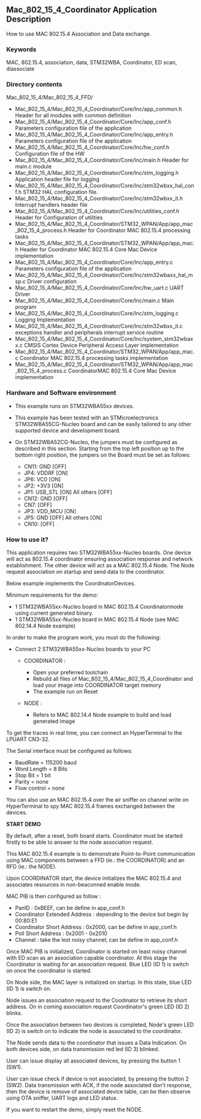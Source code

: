 ## __Mac_802_15_4_Coordinator Application Description__

How to use MAC 802.15.4 Association and Data exchange.

### __Keywords__

MAC, 802.15.4, association, data, STM32WBA, Coordinator, ED scan, diassociate


### __Directory contents__

Mac_802_15_4/Mac_802_15_4_FFD/

  - Mac_802_15_4/Mac_802_15_4_Coordinator/Core/Inc/app_common.h                            Header for all modules with common definition
  - Mac_802_15_4/Mac_802_15_4_Coordinator/Core/Inc/app_conf.h                              Parameters configuration file of the application
  - Mac_802_15_4/Mac_802_15_4_Coordinator/Core/Inc/app_entry.h                             Parameters configuration file of the application
  - Mac_802_15_4/Mac_802_15_4_Coordinator/Core/Inc/hw_conf.h                               Configuration file of the HW
  - Mac_802_15_4/Mac_802_15_4_Coordinator/Core/Inc/main.h                                  Header for main.c module
  - Mac_802_15_4/Mac_802_15_4_Coordinator/Core/Inc/stm_logging.h                           Application header file for logging
  - Mac_802_15_4/Mac_802_15_4_Coordinator/Core/Inc/stm32wbxx_hal_conf.h                    STM32 HAL configuration file.
  - Mac_802_15_4/Mac_802_15_4_Coordinator/Core/Inc/stm32wbxx_it.h                          Interrupt handlers header file
  - Mac_802_15_4/Mac_802_15_4_Coordinator/Core/Inc/utilities_conf.h                        Header for Configuration of utilities
  - Mac_802_15_4/Mac_802_15_4_Coordinator/STM32_WPAN/App/app_mac_802_15_4_process.h        Header for Coordinator MAC 802.15.4 processing tasks
  - Mac_802_15_4/Mac_802_15_4_Coordinator/STM32_WPAN/App/app_mac.h                         Header for Coordinator MAC 802.15.4 Core Mac Device implementation
  - Mac_802_15_4/Mac_802_15_4_Coordinator/Core/Inc/app_entry.c                             Parameters configuration file of the application
  - Mac_802_15_4/Mac_802_15_4_Coordinator/Core/Inc/stm32wbaxx_hal_msp.c                    Driver configuration
  - Mac_802_15_4/Mac_802_15_4_Coordinator/Core/Inc/hw_uart.c                               UART Driver
  - Mac_802_15_4/Mac_802_15_4_Coordinator/Core/Inc/main.c                                  Main program
  - Mac_802_15_4/Mac_802_15_4_Coordinator/Core/Inc/stm_logging.c                           Logging Implementation
  - Mac_802_15_4/Mac_802_15_4_Coordinator/Core/Inc/stm32wbxx_it.c                          exceptions handler and peripherals interrupt service routine
  - Mac_802_15_4/Mac_802_15_4_Coordinator/Core/Inc/system_stm32wbaxx.c                     CMSIS Cortex Device Peripheral Access Layer implementation
  - Mac_802_15_4/Mac_802_15_4_Coordinator/STM32_WPAN/App/app_mac.c    			           Coordinator MAC 802.15.4 processing tasks implementation
  - Mac_802_15_4/Mac_802_15_4_Coordinator/STM32_WPAN/App/app_mac_802_15_4_process.c        CoordinatorMAC 802.15.4 Core Mac Device implementation


### __Hardware and Software environment__

  - This example runs on STM32WBA55xx devices.

  - This example has been tested with an STMicroelectronics STM32WBA55CG-Nucleo 
    board and can be easily tailored to any other supported device 
    and development board.
    
  - On STM32WBA52CG-Nucleo, the jumpers must be configured as described
    in this section. Starting from the top left position up to the bottom 
    right position, the jumpers on the Board must be set as follows:

    - CN11:    GND         [OFF]
    - JP4:     VDDRF       [ON]
    - JP6:     VC0         [ON]
    - JP2:     +3V3        [ON] 
    - JP1:     USB_STL     [ON]   All others [OFF]
    - CN12:    GND         [OFF]
    - CN7:     <All>       [OFF]
    - JP3:     VDD_MCU     [ON]
    - JP5:     GND         [OFF]  All others [ON]
    - CN10:    <All>       [OFF]


### __How to use it?__


This application requires two STM32WBA55xx-Nucleo boards. One device will act as 
802.15.4 coordinator ensuring association response and network establishment. 
The other device will act as a MAC 802.15.4 Node. The Node request 
association on startup and send data to the coordinator. 

Below example implements the CoordinatorDevices.

Minimum requirements for the demo:

  - 1 STM32WBA55xx-Nucleo board in MAC 802.15.4 Coordinatormode using current generated binary.
  - 1 STM32WBA55xx-Nucleo board in MAC 802.15.4 Node (see MAC 802.14.4 Node example)

In order to make the program work, you must do the following:

  - Connect 2 STM32WBA55xx-Nucleo boards to your PC 
 
    - COORDINATOR :
 
      - Open your preferred toolchain 
      - Rebuild all files of Mac_802_15_4/Mac_802_15_4_Coordinator and load your image into COORDINATOR target memory 
      - The example run on Reset
 
    - NODE :
    
      - Refers to MAC 802.14.4 Node example to build and load generated image
     
To get the traces in real time, you can connect an HyperTerminal to the LPUART CN3-32.
 
 
 The Serial interface must be configured as follows:
 
- BaudRate = 115200 baud  
- Word Length = 8 Bits 
- Stop Bit = 1 bit
- Parity = none
- Flow control = none

You can also use an MAC 802.15.4 over the air sniffer on channel write on HyperTerminal to spy MAC 802.15.4 frames exchanged between the devices.
  
__START DEMO__ 

By default, after a reset, both board starts. Coordinator must be started firstly to be able to answer
to the node association request.

This MAC 802.15.4 example is to demonstrate Point-to-Point communication using MAC components between 
a FFD (ie.: the COORDINATOR) and an RFD (ie.: the NODE). 

Upon COORDINATOR start, the device initializes the MAC 802.15.4 and associates resources in non-beaconned
enable mode. 

MAC PIB is then configured as follow :

  - PanID 						 : 0xBEEF, can be define in app_conf.h
  - Coordinator Extended Address : depending to the device but begin by 00:80:E1
  - Coordinator Short Address    : 0x2000, can be define in app_conf.h
  - Poll Short Address           : 0x2001 - 0x2010
  - Channel                      : take the lest noisy channel, can be define in app_conf.h

Once MAC PIB is initialized, Coordinator is started on least noisy channel with ED scan as an association capable coordinator.
At this stage the Coordinator is waiting for an association request. Blue LED (ID 1) is switch on once 
the coordinator is started.

On Node side, the MAC layer is initialized on startup. In this state, blue LED (ID 1) is switch on.

Node issues an association request to the Coodinator to retrieve its short address. 
On in coming association request Coordinator's green LED (ID 2) blinks.

Once the association between two devices is completed, Node's green LED (ID 2) is switch on to indicate the node 
is associated to the coordinator. 

The Node sends data to the coordinator that issues a Data Indication.
On both devices side, on data transmission red led (ID 3) blinked.

User can issue display all associated devices, by pressing the button 1 (SW1). 

User can issue check if device is not associated, by pressing the button 2 (SW2). Data transmission with ACK, if the node associated don't response, then the device is remove of associated device table, can be then observe using OTA sniffer,
UART logs and LED status. 

If you want to restart the demo, simply reset the NODE.









